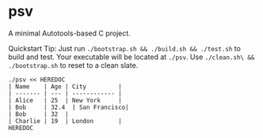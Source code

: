 # psv

A minimal Autotools-based C project.

Quickstart Tip: Just run `./bootstrap.sh && ./build.sh && ./test.sh` to build and test.
Your executable will be located at `./psv`.
Use `./clean.sh\ && ./bootstrap.sh` to reset to a clean slate.



```
./psv << HEREDOC
| Name    | Age | City         |
| ------- | --- | ------------ |
| Alice   | 25  | New York     |
| Bob     | 32.4  | San Francisco|
| Bob     | 32  | 
| Charlie | 19  | London       |
HEREDOC
```

